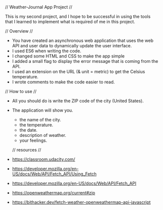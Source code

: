  // Weather-Journal App Project //

  This is my second project, and I hope to be successful in using the tools that I learned to implement what is required of me in this project.

 
 // Overview // 

* You have created an asynchronous web application that uses the web API and user data to dynamically update the user interface.
* I used ES6 when writing the code.
* I changed some HTML and CSS to make the app simple
* I added a small flag to display the error message that is coming from the API.
* I used an extension on the URL (& unit = metric) to get the Celsius temperature.
* I wrote comments to make the code easier to read.

 // How to use // 

* All you should do is write the ZIP code of the city (United States).
* The application will show you.
  - the name of the city. 
  - the temperature.
  - the date.
  - description of weather.
  - your feelings.

  // resources // 

* https://classroom.udacity.com/
* https://developer.mozilla.org/en-US/docs/Web/API/Fetch_API/Using_Fetch
* https://developer.mozilla.org/en-US/docs/Web/API/Fetch_API
* https://openweathermap.org/current#zip
* https://bithacker.dev/fetch-weather-openweathermap-api-javascript